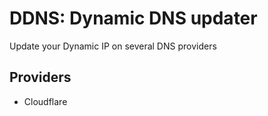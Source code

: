 # DDNS: Dynamic DNS updater

Update your Dynamic IP on several DNS providers

## Providers

-   Cloudflare

